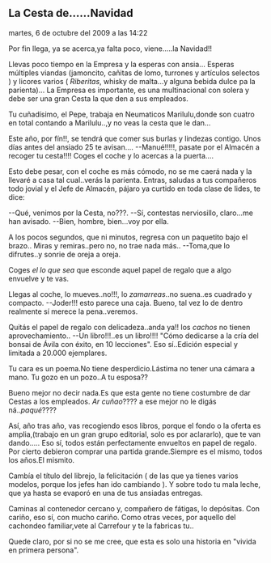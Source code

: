 ## **La Cesta de......Navidad**
martes, 6 de octubre del 2009 a las 14:22

Por fin llega, ya se acerca,ya falta poco, viene.....la Navidad!! 

Llevas poco tiempo en la Empresa y la esperas con ansia...
Esperas múltiples viandas (jamoncito, cañitas de lomo, turrones y artículos selectos ) y licores varios ( *Riberitas*, whisky de malta...y alguna bebida dulce pa la parienta)... 
La Empresa es importante, es una multinacional con solera y debe ser una gran Cesta la que den a sus empleados.

Tu cuñadísimo, el Pepe, trabaja en Neumaticos Marilulu,donde son cuatro en total contando a Marilulu..,y no veas la cesta que le dan...

Este año, por fín!!, se tendrá que comer sus burlas y lindezas contigo. 
Unos días antes del ansiado 25 te avisan....
--Manué!!!!!, pasate por el Almacén a recoger tu cesta!!!! 
Coges el coche y lo acercas a la puerta.... 

Esto debe pesar, con el coche es más cómodo, no se me caerá nada y la llevaré a casa tal cual..verás la parienta. 
Entras, saludas a tus compañeros todo jovial y el Jefe de Almacén, pájaro ya curtido en toda clase de lides, te dice: 

--Qué, venimos por la Cesta, no???. 
--Sí, contestas nerviosillo, claro...me han avisado. 
--Bien, hombre, bien...voy por ella. 

A los pocos segundos, que ni minutos, regresa con un paquetito bajo el brazo.. 
Miras y remiras..pero no, no trae nada más..
--Toma,que lo difrutes..y sonrie de oreja a oreja. 

Coges *el lo que sea* que esconde aquel papel de regalo que a algo envuelve y te vas.

Llegas al coche, lo mueves..no!!!, lo *zamarreas*..no suena..es cuadrado y compacto.
--Joder!!! esto parece una caja. Bueno, tal vez lo de dentro realmente sí merece la pena..veremos. 

Quitás el papel de regalo con delicadeza..anda ya!! los *cachos* no tienen aprovechamiento..
--Un libro!!!..es un libro!!!!
"Cómo dedicarse a la cría del bonsai de Ávila con éxito, en 10 lecciones". 
Eso sí..Edición especial y limitada a 20.000 ejemplares.

Tu cara es un poema.No tiene desperdicio.Lástima no tener una cámara a mano.
Tu gozo en un pozo..A tu esposa??

Bueno mejor no decir nada.Es que esta gente no tiene costumbre de dar Cestas a los empleados. 
*Ar cuñao*???? a ese mejor no le digás ná..*paqué*???? 

Así, año tras año, vas recogiendo esos libros, porque el fondo o la oferta es amplia,(trabajo en un gran grupo editorial, solo es por aclararlo), que te van dando..... 
Eso sí, todos están perfectamente envueltos en papel de regalo. Por cierto debieron comprar una partida grande.Siempre es el mismo, todos los años.El mismito. 

Cambía el título del librejo, la felicitación ( de las que ya tienes varios modelos, porque los jefes han ido cambiando ). 
Y sobre todo tu mala leche, que ya hasta se evaporó en una de tus ansiadas entregas.

Caminas al contenedor cercano y, compañero de fátigas, lo depósitas. 
Con cariño, eso sí, con mucho cariño.
Como otras veces, por aquello del cachondeo familiar,vete al Carrefour y te la fabricas tu..

Quede claro, por si no se me cree, que esta es solo una historia en "vivida en primera persona".
